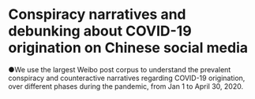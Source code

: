 # Conspiracy narratives and debunking about COVID-19 origination on Chinese social media

●We use the largest Weibo post corpus to understand the prevalent conspiracy and counteractive narratives regarding COVID-19 origination, over different phases during the pandemic, from Jan 1 to April 30, 2020.
